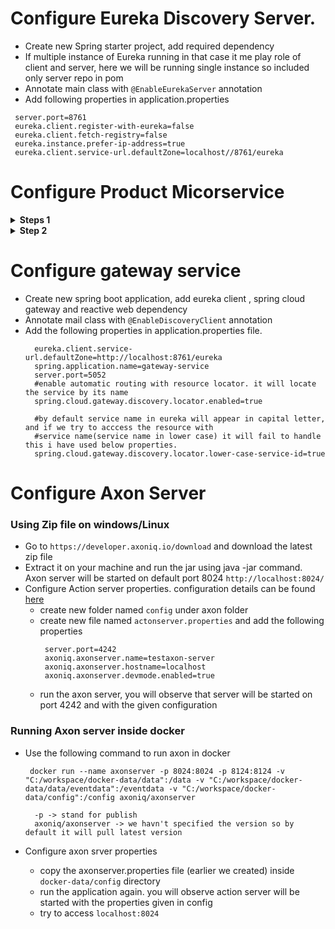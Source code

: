 # Configure Eureka Discovery Server.
 - Create new Spring starter project, add required dependency
 - If multiple instance of Eureka running in that case it me play role of client and server, here we will be running single instance so included only server repo in pom
 - Annotate main class with ``` @EnableEurekaServer ``` annotation
 - Add following properties in application.properties
  
  ```
   server.port=8761
   eureka.client.register-with-eureka=false 
   eureka.client.fetch-registry=false
   eureka.instance.prefer-ip-address=true
   eureka.client.service-url.defaultZone=localhost//8761/eureka
   ```
   
# Configure Product Micorservice

<details>
 <summary><b>Steps 1</b></summary>
 
- Create new spring boot application and add spring web, lombok and eureka client dependencies
- Create a controller class and define get, post and put method
- Annotate main class with ``` @EnableDiscoveryClient ``` annotation
- specify the following properties in application.properties file
  ```
  eureka.client.service-url.defaultZone=http://localhost:8761/eureka
  ```
</details>

<details>
 <summary><b>Step 2</b></summary>
 
- Add Axon framework dependency in pom.xml file
  ```
     <dependency>
      <groupId>org.axonframework</groupId>
      <artifactId>axon-spring-boot-starter</artifactId>
      <version>4.6.3</version>
    </dependency>
  ```
- Create new Command java class. Naming convenstion should be like <verb><noun>Command. i.e, CreateProductCommmand
- Autowire Environment and CommandGateway. Command Gateway will send the command to ``` command bus ```. Diagram for same is [here](/spring-microservices/ms-sagapattern/CQRS.jpg)
- Create aggreagate class named ``` ProductAggregate  ``` for more details see the [diagram](/spring-microservices/ms-sagapattern/product_aggregate.jpg)
- Annotate the aggregate class with ``` @Aggregate ``` annotation
- Create new class ``` ProductCreatedEvent  ```
	
</details>
  
# Configure gateway service
	
 - Create new spring boot application, add eureka client , spring cloud gateway and reactive web dependency
 - Annotate mail class with ``` @EnableDiscoveryClient ``` annotation
 - Add the following properties in application.properties file.
   ```
     eureka.client.service-url.defaultZone=http://localhost:8761/eureka
     spring.application.name=gateway-service
     server.port=5052
     #enable automatic routing with resource locator. it will locate the service by its name
     spring.cloud.gateway.discovery.locator.enabled=true

     #by default service name in eureka will appear in capital letter, and if we try to acccess the resource with
     #service name(service name in lower case) it will fail to handle this i have used below properties.
     spring.cloud.gateway.discovery.locator.lower-case-service-id=true
   ```
      
# Configure Axon Server

### Using Zip file on windows/Linux
- Go to ``` https://developer.axoniq.io/download ``` and download the latest zip file
-  Extract it on your machine and run the jar using java -jar command. Axon server will be started on default port 8024  ``` http://localhost:8024/ ```
-  Configure Action server properties. configuration details can be found [here](https://docs.axoniq.io/reference-guide/axon-server/administration/admin-configuration/configuration)
   - create new folder named ``` config ``` under axon folder
   - create new file named ``` actonserver.properties ``` and add the following properties
     ```
      server.port=4242
      axoniq.axonserver.name=testaxon-server
      axoniq.axonserver.hostname=localhost
      axoniq.axonserver.devmode.enabled=true
     ```
   - run the axon server, you will observe that server will be started on port 4242 and with the given configuration
### Running Axon server inside docker
  - Use the following command to run axon in docker
  
    ```
     docker run --name axonserver -p 8024:8024 -p 8124:8124 -v "C:/workspace/docker-data/data":/data -v "C:/workspace/docker-data/data/eventdata":/eventdata -v "C:/workspace/docker-data/config":/config axoniq/axonserver

      -p -> stand for publish
      axoniq/axonserver -> we havn't specified the version so by default it will pull latest version

    ```
 - Configure axon srver properties
   - copy the axonserver.properties file (earlier we created) inside ``` docker-data/config ``` directory
   - run the application again. you will observe action server will be started with the properties given in config
   - try to access ``` localhost:8024 ```
    
